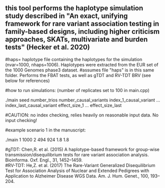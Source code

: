 ## this tool performs the haplotype simulation study described in "An exact, unifying framework for rare variant association testing in family-based designs, including higher criticism approaches, SKATs, multivariate and burden tests" (Hecker et al. 2020)

#haps= haplotype file containing the haplotypes for the simulation (nvar=1000, nhaps=1006). Haplotypes were extracted from the EUR set of the 1000 Genomes phase3 dataset.
#assumes file "haps" is in this same folder. Performs the FBAT tests, as well as gTDT and RV-TDT BRV (see below for references)

#how to run simulations: (number of replicates set to 100 in main.cpp)

./main seed number_trios number_causal_variants index_1_causal_variant ... index_last_causal_variant effect_size_1 ... effect_size_last

#CAUTION: no index checking, relies heavily on reasonable input data. No input checking!

#example scenario 1 in the manuscript:

./main 1 1000 2 494 924 1.8 1.8

#gTDT: Chen,R. et al. (2015) A haplotype-based framework for group-wise transmission/disequilibrium tests for rare variant association analysis. Bioinforma. Oxf. Engl., 31, 1452–1459.  
#RV-TDT: He,Z. et al. (2017) The Rare-Variant Generalized Disequilibrium Test for Association Analysis of Nuclear and Extended Pedigrees with Application to Alzheimer Disease WGS Data. Am. J. Hum. Genet., 100, 193–204.  
